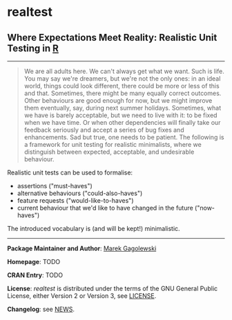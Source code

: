 # **realtest**

## Where Expectations Meet Reality: Realistic Unit Testing in [R](https://www.r-project.org/)

--------------------------------------------------------------------------------

> We are all adults here. We can't always get what we want.
> Such is life. You may say we're dreamers, but we're not the only ones:
> in an ideal world, things could look different, there could be more
> or less of this and that. Sometimes, there might be many equally correct
> outcomes. Other behaviours are good enough for now, but we might
> improve them eventually, say, during next summer holidays.
> Sometimes, what we have is barely acceptable,
> but we need to live with it: to be fixed when we have time.
> Or when other dependencies will finally take our feedback seriously
> and accept a series of bug fixes and enhancements.
> Sad but true, one needs to be patient.
> The following is a framework for unit testing for
> realistic minimalists, where we distinguish between
> expected, acceptable, and undesirable behaviour.


Realistic unit tests can be used to formalise:

* assertions ("must-haves")
* alternative behaviours ("could-also-haves")
* feature requests ("would-like-to-haves")
* current behaviour that we'd like to have changed in the future ("now-haves")

The introduced vocabulary is (and will be kept!) minimalistic.


--------------------------------------------------------------------------------


**Package Maintainer and Author**:
[Marek Gagolewski](https://www.gagolewski.com/)

**Homepage**: TODO

**CRAN Entry**: TODO

**License**:
*realtest* is distributed under the terms of the GNU General Public License,
either Version 2 or Version 3, see
[LICENSE](https://raw.githubusercontent.com/gagolews/realtest/master/LICENSE).

**Changelog**: see
[NEWS](https://raw.githubusercontent.com/gagolews/realtest/master/NEWS).
